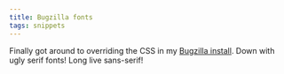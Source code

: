 ```yaml
---
title: Bugzilla fonts
tags: snippets
---
```


Finally got around to overriding the CSS in my [Bugzilla install](http://wincent.dev/a/support/bugs/). Down with ugly serif fonts! Long live sans-serif!
